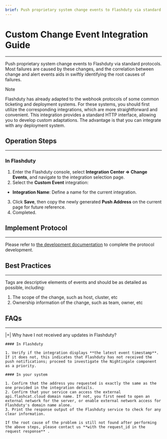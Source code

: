 ```yaml
---
brief: Push proprietary system change events to Flashduty via standard protocols. Most failures are caused by these changes, and the correlation between change and alert events aids in swiftly identifying the root causes of failures.
---
```


# Custom Change Event Integration Guide

---

Push proprietary system change events to Flashduty via standard protocols. Most failures are caused by these changes, and the correlation between change and alert events aids in swiftly identifying the root causes of failures.

> [!NOTE]
> Flashduty has already adapted to the webhook protocols of some common ticketing and deployment systems. For these systems, you should first utilize the corresponding integrations, which are more straightforward and convenient. This integration provides a standard HTTP interface, allowing you to develop custom adaptations. The advantage is that you can integrate with any deployment system.

## Operation Steps
---

### In Flashduty

1. Enter the Flashduty console, select **Integration Center => Change Events**, and navigate to the integration selection page.
2. Select the **Custom Event** integration:
- **Integration Name**: Define a name for the current integration.
3. Click **Save**, then copy the newly generated **Push Address** on the current page for future reference.
4. Completed.


## Implement Protocol
---

Please refer to [the development documentation](https://developer.flashcat.cloud/zh/flashduty/custom-change) to complete the protocol development.

## Best Practices
---

Tags are descriptive elements of events and should be as detailed as possible, including:
1. The scope of the change, such as host, cluster, etc
1. Ownership information of the change, such as team, owner, etc

## FAQs
---


|+| Why have I not received any updates in Flashduty?

    #### In Flashduty

    1. Verify if the integration displays **the latest event timestamp**. If it does not, this indicates that Flashduty has not received the push notifications; proceed to investigate the Nightingale component as a priority.

    #### In your system

    1. Confirm that the address you requested is exactly the same as the one provided in the integration details.
    2. Confirm that your service can access the external api.flashcat.cloud domain name. If not, you first need to open an external network for the server, or enable external network access for Flashduty's domain name alone.
    3. Print the response output of the Flashduty service to check for any clear information.

    If the root cause of the problem is still not found after performing the above steps, please contact us **with the request_id in the request response** .